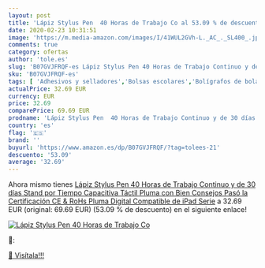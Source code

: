 ```yaml
---
layout: post
title: 'Lápiz Stylus Pen  40 Horas de Trabajo Co al 53.09 % de descuento'
date: 2020-02-23 10:31:51
image: 'https://m.media-amazon.com/images/I/41WUL2GVh-L._AC_._SL400_.jpg'
comments: true
category: ofertas
author: 'tole.es'
slug: 'B07GVJFRQF-es Lápiz Stylus Pen 40 Horas de Trabajo Continuo y de 30 días...'
sku: 'B07GVJFRQF-es'
tags: [ 'Adhesivos y selladores','Bolsas escolares','Bolígrafos de bola','Bolígrafos y recambios','Bolígrafos, lápices y útiles de escritura','Bricolaje y herramientas','Compuestos de modelado para escultura','Costura y manualidades','Equipaje','Escultura','Ferretería','Hogar y cocina','Mochilas, estuches y sets escolares','Oficina y papelería','Pegamentos instantáneos', ]
actualPrice: 32.69 EUR
currency: EUR
price: 32.69
comparePrice: 69.69 EUR
prodname: 'Lápiz Stylus Pen  40 Horas de Trabajo Continuo y de 30 días Stand por Tiempo Capacitiva Táctil Pluma con Bien Consejos  Pasó la Certificación CE & RoHs Pluma Digital Compatible de iPad Serie'
country: 'es'
flag: '🇪🇸'
brand: ''
buyurl: 'https://www.amazon.es/dp/B07GVJFRQF/?tag=tolees-21'
descuento: '53.09'
average: '32.69'
---
```


Ahora mismo tienes [Lápiz Stylus Pen  40 Horas de Trabajo Continuo y de 30 días Stand por Tiempo Capacitiva Táctil Pluma con Bien Consejos  Pasó la Certificación CE & RoHs Pluma Digital Compatible de iPad Serie](https://www.amazon.es/dp/B07GVJFRQF/?tag=tolees-21) a 32.69 EUR (original: 69.69 EUR) (53.09 %  de descuento) en el siguiente enlace!

[![Lápiz Stylus Pen  40 Horas de Trabajo Co](https://m.media-amazon.com/images/I/41WUL2GVh-L._AC_._SL400_.jpg)](https://www.amazon.es/dp/B07GVJFRQF/?tag=tolees-21)

🔎:


[🛒 Visítala!!!](https://www.amazon.es/dp/B07GVJFRQF/?tag=tolees-21)
